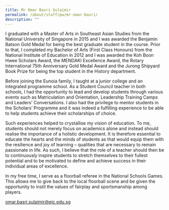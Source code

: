 ```yaml
---
title: Mr Omar Basri Sulaimir
permalink: /about/staff/pw/mr-omar-basri/
description: ""
---
```

I graduated with a Master of Arts in Southeast Asian Studies from the National University of Singapore in 2015 and I was awarded the Benjamin Batson Gold Medal for being the best graduate student in the course. Prior to that, I completed my Bachelor of Arts (First Class Honours) from the National Institute of Education in 2012 and I was awarded the Koh Boon Hwee Scholars Award, the MENDAKI Excellence Award, the Rotary International 75th Anniversary Gold Medal Award and the Jurong Shipyard Book Prize for being the top student in the History department.

Before joining the Eunoia family, I taught at a junior college and an integrated programme school. As a Student Council teacher in both schools, I had the opportunity to lead and develop students through various events such as Matriculation and Orientation, Leadership Training Camps and Leaders’ Conversations. I also had the privilege to mentor students in the Scholars’ Programme and it was indeed a fulfilling experience to be able to help students achieve their scholarships of choice.

Such experiences helped to crystallise my vision of education. To me, students should not merely focus on academics alone and instead should realise the importance of a holistic development. It is therefore essential to educate the hearts and the minds of students as that would equip them with the resilience and joy of learning – qualities that are necessary to remain passionate in life. As such, I believe that the role of a teacher should then be to continuously inspire students to stretch themselves to their fullest potential and to be motivated to define and achieve success in their individual areas of excellence.

In my free time, I serve as a floorball referee in the National Schools Games. This allows me to give back to the local floorball scene and be given the opportunity to instil the values of fairplay and sportsmanship among players.

[omar.basri.sulaimir@ejc.edu.sg](mailto:omar.basri.sulaimir@ejc.edu.sg)